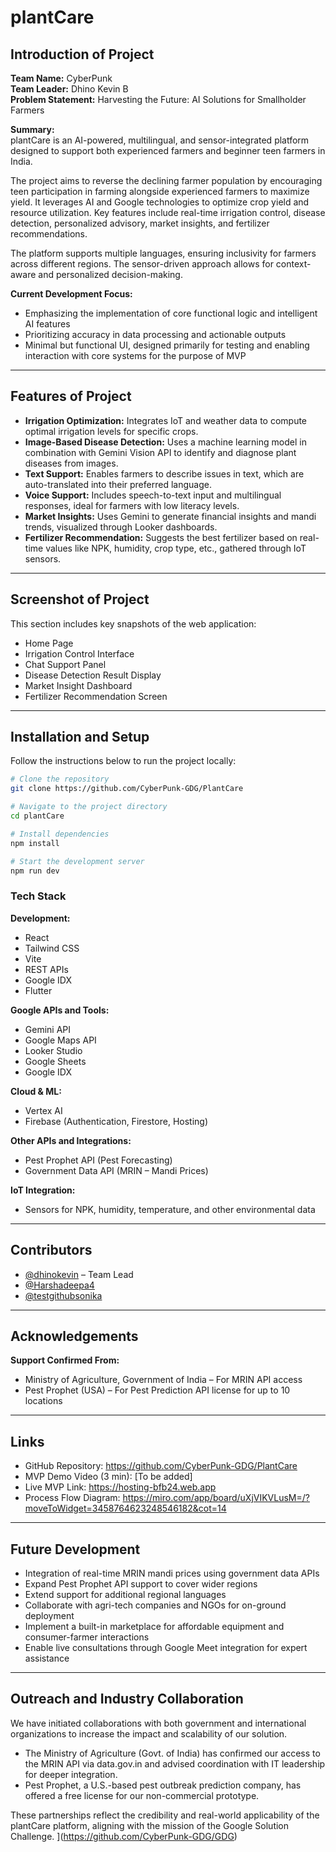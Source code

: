 # plantCare

## Introduction of Project

**Team Name:** CyberPunk  
**Team Leader:** Dhino Kevin B  
**Problem Statement:** Harvesting the Future: AI Solutions for Smallholder Farmers

**Summary:**  
plantCare is an AI-powered, multilingual, and sensor-integrated platform designed to support both experienced farmers and beginner teen farmers in India.

The project aims to reverse the declining farmer population by encouraging teen participation in farming alongside experienced farmers to maximize yield. It leverages AI and Google technologies to optimize crop yield and resource utilization. Key features include real-time irrigation control, disease detection, personalized advisory, market insights, and fertilizer recommendations.

The platform supports multiple languages, ensuring inclusivity for farmers across different regions. The sensor-driven approach allows for context-aware and personalized decision-making.

**Current Development Focus:**

- Emphasizing the implementation of core functional logic and intelligent AI features
- Prioritizing accuracy in data processing and actionable outputs
- Minimal but functional UI, designed primarily for testing and enabling interaction with core systems for the purpose of MVP

---

## Features of Project

- **Irrigation Optimization:** Integrates IoT and weather data to compute optimal irrigation levels for specific crops.
- **Image-Based Disease Detection:** Uses a machine learning model in combination with Gemini Vision API to identify and diagnose plant diseases from images.
- **Text Support:** Enables farmers to describe issues in text, which are auto-translated into their preferred language.
- **Voice Support:** Includes speech-to-text input and multilingual responses, ideal for farmers with low literacy levels.
- **Market Insights:** Uses Gemini to generate financial insights and mandi trends, visualized through Looker dashboards.
- **Fertilizer Recommendation:** Suggests the best fertilizer based on real-time values like NPK, humidity, crop type, etc., gathered through IoT sensors.

---

## Screenshot of Project

This section includes key snapshots of the web application:

- Home Page
- Irrigation Control Interface
- Chat Support Panel
- Disease Detection Result Display
- Market Insight Dashboard
- Fertilizer Recommendation Screen

---

## Installation and Setup

Follow the instructions below to run the project locally:

```bash
# Clone the repository
git clone https://github.com/CyberPunk-GDG/PlantCare

# Navigate to the project directory
cd plantCare

# Install dependencies
npm install

# Start the development server
npm run dev
```

### Tech Stack

**Development:**  
- React  
- Tailwind CSS  
- Vite  
- REST APIs  
- Google IDX
- Flutter

**Google APIs and Tools:**  
- Gemini API  
- Google Maps API  
- Looker Studio  
- Google Sheets  
- Google IDX  

**Cloud & ML:**  
- Vertex AI  
- Firebase (Authentication, Firestore, Hosting)  

**Other APIs and Integrations:**  
- Pest Prophet API (Pest Forecasting)  
- Government Data API (MRIN – Mandi Prices)  

**IoT Integration:**  
- Sensors for NPK, humidity, temperature, and other environmental data

---

## Contributors

- [@dhinokevin](https://github.com/dhinokevin) – Team Lead  
- [@Harshadeepa4](https://github.com/Harshadeepa4)
- [@testgithubsonika](https://github.com/testgithubsonika)

---

## Acknowledgements

**Support Confirmed From:**

- Ministry of Agriculture, Government of India – For MRIN API access  
- Pest Prophet (USA) – For Pest Prediction API license for up to 10 locations

---

## Links

- GitHub Repository: https://github.com/CyberPunk-GDG/PlantCare 
- MVP Demo Video (3 min): [To be added]  
- Live MVP Link: https://hosting-bfb24.web.app
- Process Flow Diagram: https://miro.com/app/board/uXjVIKVLusM=/?moveToWidget=3458764623248546182&cot=14

---

## Future Development

- Integration of real-time MRIN mandi prices using government data APIs  
- Expand Pest Prophet API support to cover wider regions  
- Extend support for additional regional languages  
- Collaborate with agri-tech companies and NGOs for on-ground deployment  
- Implement a built-in marketplace for affordable equipment and consumer-farmer interactions  
- Enable live consultations through Google Meet integration for expert assistance

---

## Outreach and Industry Collaboration

We have initiated collaborations with both government and international organizations to increase the impact and scalability of our solution.

- The Ministry of Agriculture (Govt. of India) has confirmed our access to the MRIN API via data.gov.in and advised coordination with IT leadership for deeper integration.
- Pest Prophet, a U.S.-based pest outbreak prediction company, has offered a free license for our non-commercial prototype.

These partnerships reflect the credibility and real-world applicability of the plantCare platform, aligning with the mission of the Google Solution Challenge.
](https://github.com/CyberPunk-GDG/GDG)
